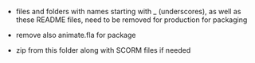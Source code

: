 - files and folders with names starting with _ (underscores), as well as these README files, need to be removed for production for packaging

- remove also animate.fla for package

- zip from this folder along with SCORM files if needed
